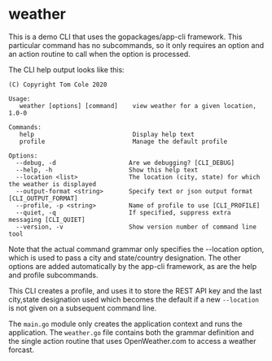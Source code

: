 # weather
This is a demo CLI that uses the gopackages/app-cli framework. This particular command has no subcommands, so it
only requires an option and an action routine to call when the option is processed.

The CLI help output looks like this:

    (C) Copyright Tom Cole 2020
    
    Usage:
       weather [options] [command]    view weather for a given location, 1.0-0
    
    Commands:
       help                           Display help text            
       profile                        Manage the default profile   
  
    Options:
      --debug, -d                    Are we debugging? [CLI_DEBUG]                                   
      --help, -h                     Show this help text                                             
      --location <list>              The location (city, state) for which the weather is displayed   
      --output-format <string>       Specify text or json output format [CLI_OUTPUT_FORMAT]          
      --profile, -p <string>         Name of profile to use [CLI_PROFILE]                            
      --quiet, -q                    If specified, suppress extra messaging [CLI_QUIET]              
      --version, -v                  Show version number of command line tool                        

Note that the actual command grammar only specifies the --location option, which is used to pass a city and state/country
designation. The other options are added automatically by the app-cli framework, as are the help and profile subcommands.

This CLI creates a profile, and uses it to store the REST API key and the last city,state designation used which becomes
the default if a new `--location` is not given on a subsequent command line.

The `main.go` module only creates the application context and runs the application. The `weather.go` file contains both
the grammar definition and the single action routine that uses OpenWeather.com to access a weather forcast.
